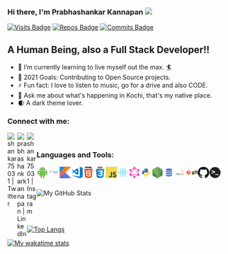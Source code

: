 ### Hi there, I'm Prabhashankar Kannapan <img src="https://media.giphy.com/media/hvRJCLFzcasrR4ia7z/giphy.gif" width="20px">

[![Visits Badge](https://badges.pufler.dev/visits/shankar75031/shankar75031)](https://badges.pufler.dev)
[![Repos Badge](https://badges.pufler.dev/repos/shankar75031)](https://badges.pufler.dev)
[![Commits Badge](https://badges.pufler.dev/commits/monthly/shankar75031)](https://badges.pufler.dev)

## A Human Being, also a Full Stack Developer!!

- 🌱 I’m currently learning to live myself out the max. 🏄
- 🥅 2021 Goals: Contributing to Open Source projects.
- ⚡ Fun fact: I love to listen to music, go for a drive and also CODE.
- 💬 Ask me about what's happening in Kochi, that's my native place.
- :waxing_crescent_moon: A dark theme lover.

### Connect with me:

<!-- [<img align="left" alt="prabhashankar.in" width="22px" src="https://raw.githubusercontent.com/iconic/open-iconic/master/svg/globe.svg" />][website] -->

[<img align="left" alt="shankar75031 | Twitter" width="22px" src="https://cdn.jsdelivr.net/npm/simple-icons@v3/icons/twitter.svg" />][twitter]
[<img align="left" alt="prabhashankarkannapan | LinkedIn" width="22px" src="https://cdn.jsdelivr.net/npm/simple-icons@v3/icons/linkedin.svg" />][linkedin]
[<img align="left" alt="shankar75031 | Instagram" width="22px" src="https://cdn.jsdelivr.net/npm/simple-icons@v3/icons/instagram.svg" />][instagram]

<br />

### Languages and Tools:

<img align="left" alt="Terminal" width="26px" src="https://raw.githubusercontent.com/github/explore/80688e429a7d4ef2fca1e82350fe8e3517d3494d/topics/android/android.png" />
<img align="left" alt="Terminal" width="26px" src="https://raw.githubusercontent.com/github/explore/80688e429a7d4ef2fca1e82350fe8e3517d3494d/topics/java/java.png" />
<img align="left" alt="Terminal" width="26px" src="https://raw.githubusercontent.com/github/explore/80688e429a7d4ef2fca1e82350fe8e3517d3494d/topics/kotlin/kotlin.png" />
<img align="left" alt="Visual Studio Code" width="26px" src="https://raw.githubusercontent.com/github/explore/80688e429a7d4ef2fca1e82350fe8e3517d3494d/topics/visual-studio-code/visual-studio-code.png" />
<img align="left" alt="HTML5" width="26px" src="https://raw.githubusercontent.com/github/explore/80688e429a7d4ef2fca1e82350fe8e3517d3494d/topics/html/html.png" />
<img align="left" alt="CSS3" width="26px" src="https://raw.githubusercontent.com/github/explore/80688e429a7d4ef2fca1e82350fe8e3517d3494d/topics/css/css.png" />

<img align="left" alt="JavaScript" width="26px" src="https://raw.githubusercontent.com/github/explore/80688e429a7d4ef2fca1e82350fe8e3517d3494d/topics/javascript/javascript.png" />
<img align="left" alt="React" width="26px" src="https://raw.githubusercontent.com/github/explore/80688e429a7d4ef2fca1e82350fe8e3517d3494d/topics/react/react.png" />
<!-- <img align="left" alt="Gatsby" width="26px" src="https://raw.githubusercontent.com/github/explore/e94815998e4e0713912fed477a1f346ec04c3da2/topics/gatsby/gatsby.png" /> -->
<img align="left" alt="GraphQL" width="26px" src="https://raw.githubusercontent.com/github/explore/80688e429a7d4ef2fca1e82350fe8e3517d3494d/topics/graphql/graphql.png" />
<img align="left" alt="Terminal" width="26px" src="https://raw.githubusercontent.com/github/explore/80688e429a7d4ef2fca1e82350fe8e3517d3494d/topics/python/python.png" />
<img align="left" alt="Node.js" width="26px" src="https://raw.githubusercontent.com/github/explore/80688e429a7d4ef2fca1e82350fe8e3517d3494d/topics/nodejs/nodejs.png" />
<!-- <img align="left" alt="Deno" width="26px" src="https://raw.githubusercontent.com/github/explore/361e2821e2dea67711cde99c9c40ed357061cf27/topics/deno/deno.png" /> -->
<img align="left" alt="SQL" width="26px" src="https://raw.githubusercontent.com/github/explore/80688e429a7d4ef2fca1e82350fe8e3517d3494d/topics/sql/sql.png" />
<img align="left" alt="MySQL" width="26px" src="https://raw.githubusercontent.com/github/explore/80688e429a7d4ef2fca1e82350fe8e3517d3494d/topics/mysql/mysql.png" />
<img align="left" alt="Git" width="26px" src="https://raw.githubusercontent.com/github/explore/80688e429a7d4ef2fca1e82350fe8e3517d3494d/topics/git/git.png" />
<img align="left" alt="GitHub" width="26px" src="https://raw.githubusercontent.com/github/explore/78df643247d429f6cc873026c0622819ad797942/topics/github/github.png" />
<img align="left" alt="Terminal" width="26px" src="https://raw.githubusercontent.com/github/explore/80688e429a7d4ef2fca1e82350fe8e3517d3494d/topics/terminal/terminal.png" />

<br />
<br />
<br />

<!-- <details> -->
  <!-- <summary>:zap: GitHub Stats</summary> -->
  <img align="left" alt="My GitHub Stats" src="https://github-readme-stats.vercel.app/api?username=shankar75031&show_icons=true&hide_border=true&count_private=true&bg_color=00000000&text_color=3498db" />
<!-- </details> -->
<br />
<br />
<br />
<br />

[![Top Langs](https://github-readme-stats.shankar75031.vercel.app/api/top-langs/?username=shankar75031&langs_count=10&layout=compact&hide_border=true&bg_color=00000000&text_color=3498db)](https://github.com//shankar75031)

[![My wakatime stats](https://github-readme-stats.shankar75031.vercel.app/api/wakatime?username=shankar75031&hide_border=true&bg_color=00000000&text_color=3498db)](https://github.com/shankar75031)

<!-- [website]: https://prabhashankar.in -->

[twitter]: https://twitter.com/shankar7503
[instagram]: https://instagram.com/shankar75031
[linkedin]: https://linkedin.com/in/shankar75031
